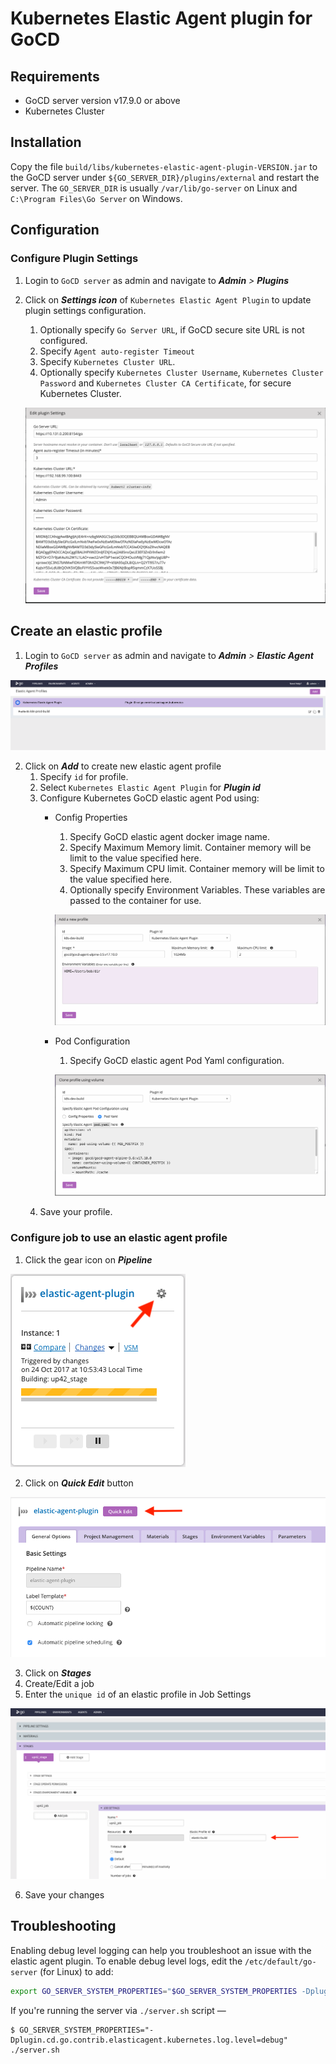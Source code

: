 # Kubernetes Elastic Agent plugin for GoCD

## Requirements

* GoCD server version v17.9.0 or above
* Kubernetes Cluster

## Installation

Copy the file `build/libs/kubernetes-elastic-agent-plugin-VERSION.jar` to the GoCD server under `${GO_SERVER_DIR}/plugins/external` 
and restart the server. The `GO_SERVER_DIR` is usually `/var/lib/go-server` on Linux and `C:\Program Files\Go Server` 
on Windows.

## Configuration

### Configure Plugin Settings

1. Login to `GoCD server` as admin and navigate to **_Admin_** _>_ **_Plugins_**
2. Click on **_Settings icon_** of `Kubernetes Elastic Agent Plugin` to update plugin settings configuration.
    1. Optionally specify `Go Server URL`, if GoCD secure site URL is not configured.
    2. Specify `Agent auto-register Timeout`
    3. Specify `Kubernetes Cluster URL`.
    4. Optionally specify `Kubernetes Cluster Username`, `Kubernetes Cluster Password` and `Kubernetes Cluster CA Certificate`, for secure Kubernetes Cluster.

    !["Kubernetes Plugin settings"][1]

## Create an elastic profile

1. Login to `GoCD server` as admin and navigate to **_Admin_** _>_ **_Elastic Agent Profiles_**

![Elastic Profiles][2]

2. Click on **_Add_** to create new elastic agent profile
    1. Specify `id` for profile.
    2. Select `Kubernetes Elastic Agent Plugin` for **_Plugin id_**
    3. Configure Kubernetes GoCD elastic agent Pod using:
       - Config Properties
            1. Specify GoCD elastic agent docker image name.
            2. Specify Maximum Memory limit. Container memory will be limit to the value specified here.
            3. Specify Maximum CPU limit. Container memory will be limit to the value specified here.
            4. Optionally specify Environment Variables. These variables are passed to the container for use.
            
            ![Create elastic profile using config properties][3]

        - Pod Configuration
            1. Specify GoCD elastic agent Pod Yaml configuration.
            
            ![Create elastic profile using pod configuration][4]
    4. Save your profile.
    
    

### Configure job to use an elastic agent profile

1. Click the gear icon on **_Pipeline_**

![Pipeline][5]

2. Click on **_Quick Edit_** button

![Quick edit][6]

3. Click on **_Stages_**
4. Create/Edit a job
5. Enter the `unique id` of an elastic profile in Job Settings

![Configure a job][7]

6. Save your changes

## Troubleshooting

Enabling debug level logging can help you troubleshoot an issue with the elastic agent plugin. To enable debug level logs, edit the `/etc/default/go-server` (for Linux) to add:

```bash
export GO_SERVER_SYSTEM_PROPERTIES="$GO_SERVER_SYSTEM_PROPERTIES -Dplugin.cd.go.contrib.elasticagent.kubernetes.log.level=debug"
```

If you're running the server via `./server.sh` script —

```
$ GO_SERVER_SYSTEM_PROPERTIES="-Dplugin.cd.go.contrib.elasticagent.kubernetes.log.level=debug" ./server.sh
```


[1]: images/plugin_settings.png     "Kubernetes Plugin settings"
[2]: images/profiles_page.png  "Elastic profiles"
[3]: images/profile.png "Create elastic profile using config properties"
[4]: images/profile-with-pod-yaml.png "Create elastic profile using pod configuration"
[5]: images/pipeline.png  "Pipeline"
[6]: images/quick-edit.png  "Quick edit"
[7]: images/configure-job.png  "Configure a job"